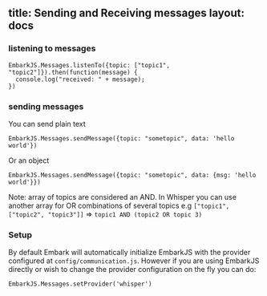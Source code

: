 title: Sending and Receiving messages
layout: docs
---

### listening to messages

<pre><code class="javascript">EmbarkJS.Messages.listenTo({topic: ["topic1", "topic2"]}).then(function(message) {
  console.log("received: " + message);
})
</code></pre>

### sending messages

You can send plain text

<pre><code class="javascript">EmbarkJS.Messages.sendMessage({topic: "sometopic", data: 'hello world'})
</code></pre>

Or an object

<pre><code class="javascript">EmbarkJS.Messages.sendMessage({topic: "sometopic", data: {msg: 'hello world'}})
</code></pre>

Note: array of topics are considered an AND. In Whisper you can use another array for OR combinations of several topics e.g ``["topic1", ["topic2", "topic3"]]`` => ``topic1 AND (topic2 OR topic 3)``

### Setup

By default Embark will automatically initialize EmbarkJS with the provider configured at `config/communication.js`. However if you are using EmbarkJS directly or wish to change the provider configuration on the fly you can do:

<pre><code class="javascript">EmbarkJS.Messages.setProvider('whisper')
</code></pre>


